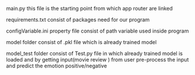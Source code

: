 main.py
    this file is the starting point
    from which app router are linked
    
requirements.txt
    consist of packages need for our program
    
configVariable.ini
    property file consist of path variable used inside program
    
model folder
    consist of .pkl file  which is already trained model 
    
    
model_test folder 
    consist of Test.py file in which already trained model is loaded and 
    by getting input(movie review ) from user
    pre-process the input and predict the emotion positive/negative
